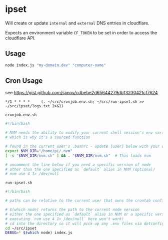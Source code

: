 # ipset

Will create or update `internal` and `external` DNS entries in cloudflare.

Expects an environment variable `CF_TOKEN` to be set in order to access the cloudflare API.

## Usage

```sh
node index.js "my-domain.dev" "computer-name"
```

## Cron Usage

see <https://gist.github.com/simov/cdbebe2d65644279db1323042fcf7624>

```cron
*/1 * * * *     (. ~/src/cronjob.env.sh; ~/src/run-ipset.sh >> ~/src/ipset/logs.txt 2>&1)
```

`cronjob.env.sh`

```bash
#!/bin/bash

# NVM needs the ability to modify your current shell session's env vars,
# which is why it's a sourced function

# found in the current user's .bashrc - update [user] below with your user!
export NVM_DIR="/home/pi/.nvm"
[ -s "$NVM_DIR/nvm.sh" ] && . "$NVM_DIR/nvm.sh"  # This loads nvm

# uncomment the line below if you need a specific version of node
# other than the one specified as `default` alias in NVM (optional)
# nvm use 4 1> /dev/null
```

`run-ipset.sh`

```bash
#!/bin/bash

# paths can be relative to the current user that owns the crontab configuration

# $(which node) returns the path to the current node version
# either the one specified as `default` alias in NVM or a specific version set above
# executing `nvm use 4 1> /dev/null` here won't work!
# cd into the directory so it will pick up any .env files via dotconfig
cd ~/src/ipset
DEBUG=* $(which node) index.js
```
